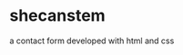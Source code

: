 # shecanstem
a contact form developed with html and css
  <style>
    * Style inputs with type="text", select elements and textareas *
input[type=text], select, textarea {
    width: 100%; * Full width *
    padding: 12px; * Some padding *
    border: 1px solid #ccc; * Gray border *
    border-radius: 4px; * Rounded borders *
    box-sizing: border-box; * Make sure that padding and width stays in place *
    margin-top: 6px; * Add a top margin *
    margin-bottom: 16px; * Bottom margin *
    resize: vertical * Allow the user to vertically resize the textarea (not horizontally) *
  }
  
  * Style the submit button with a specific background color etc */
  input[type=submit] {
    background-color: #4CAF50;
    color: "white"; *"'RUBYRED'"-->*
    padding: 12px 20px;
    border: none;
    border-radius: 4px;
    cursor: pointer;
  }
  
  * When moving the mouse over the submit button, add a darker green color */
  input[type=submit]:hover {
    background-color: #45a049;
  }
  
  * Add a background color and some padding around the form */
  .container {
    border-radius: 5px;
    background-color: #f2f2f2;
    padding: 20px;
  }
  </style>
</head>
<body>

